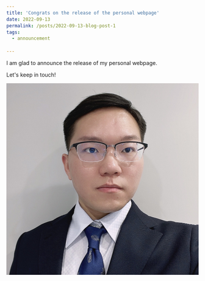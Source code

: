 ```yaml
---
title: 'Congrats on the release of the personal webpage'
date: 2022-09-13
permalink: /posts/2022-09-13-blog-post-1
tags:
  - announcement

---
```


I am glad to announce the release of my personal webpage.

Let's keep in touch!

<img src='/images/Profile_CJ.jpg'>

